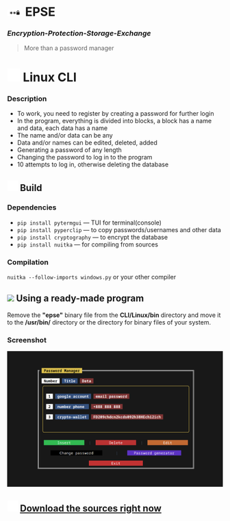 # <img src="img/icon_password.svg" width=7% height=7%> **EPSE**
### ***Encryption-Protection-Storage-Exchange***
> More than a password manager

# <img src="img/console.svg" width=30 height=30> Linux CLI 
### **Description**
* To work, you need to register by creating a password for further login
* In the program, everything is divided into blocks, a block has a name and data, each data has a name
* The name and/or data can be any
* Data and/or names can be edited, deleted, added
* Generating a password of any length
* Changing the password to log in to the program
* 10 attempts to log in, otherwise deleting the database

## <img src="img/build.svg" width=25 height=25> Build
### Dependencies
* `pip install pytermgui` — TUI for terminal(console)
* `pip install pyperclip` — to copy passwords/usernames and other data
* `pip install cryptography` — to encrypt the database
* `pip install nuitka` — for compiling from sources

### Compilation
`nuitka --follow-imports windows.py`
or your other compiler

## <img src="user-circle-single.svg"> Using a ready-made program
Remove the **"epse"** binary file from the **CLI/Linux/bin** directory and move it to the **/usr/bin/** directory or the directory for binary files of your system.

### Screenshot
<img src="img/epse_cli.png">

## <img src="img/icon_download.png" width=25 height=25> <a href='https://github.com/watocmasc/PasswordManagerEPSE/archive/refs/heads/main.zip'>Download the sources right now</a>
